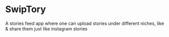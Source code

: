 # SwipTory
A stories feed app where one can upload stories under different niches, like &amp; share them just like instagram stories 
